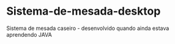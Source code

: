 # Sistema-de-mesada-desktop
Sistema de mesada caseiro -  desenvolvido quando ainda estava aprendendo JAVA
